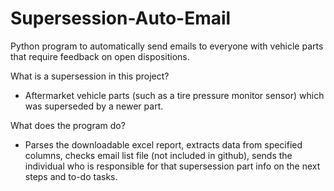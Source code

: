 # Supersession-Auto-Email
Python program to automatically send emails to everyone with vehicle parts that require feedback on open dispositions.

What is a supersession in this project?
  - Aftermarket vehicle parts (such as a tire pressure monitor sensor) which was superseded by a newer part.

What does the program do?
  - Parses the downloadable excel report, extracts data from specified columns, checks email list file (not included in github), sends the individual who is responsible for that supersession part
    info on the next steps and to-do tasks.


